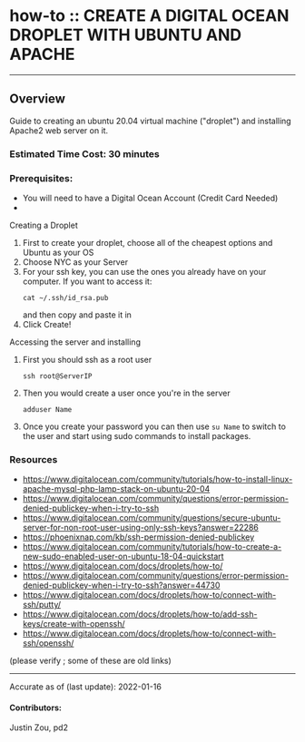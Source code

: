 # how-to :: CREATE A DIGITAL OCEAN DROPLET WITH UBUNTU AND APACHE
---
## Overview
Guide to creating an ubuntu 20.04 virtual machine ("droplet") and installing Apache2 web server on it.

### Estimated Time Cost: 30 minutes

### Prerequisites:

- You will need to have a Digital Ocean Account (Credit Card Needed)
- 
Creating a Droplet
1. First to create your droplet, choose all of the cheapest options and Ubuntu as your OS
2. Choose NYC as your Server
3. For your ssh key, you can use the ones you already have on your computer. If you want to access it:
    ```
    cat ~/.ssh/id_rsa.pub
    ```
    and then copy and paste it in
4. Click Create!

Accessing the server and installing
1. First you should ssh as a root user
    ```
   ssh root@ServerIP
    ```
2. Then you would create a user once you're in the server
    ```
    adduser Name
    ```
3. Once you create your password you can then use  ```su Name``` to switch to the user and start using sudo commands to install packages.

### Resources
* https://www.digitalocean.com/community/tutorials/how-to-install-linux-apache-mysql-php-lamp-stack-on-ubuntu-20-04
* https://www.digitalocean.com/community/questions/error-permission-denied-publickey-when-i-try-to-ssh
* https://www.digitalocean.com/community/questions/secure-ubuntu-server-for-non-root-user-using-only-ssh-keys?answer=22286
* https://phoenixnap.com/kb/ssh-permission-denied-publickey
* https://www.digitalocean.com/community/tutorials/how-to-create-a-new-sudo-enabled-user-on-ubuntu-18-04-quickstart
* https://www.digitalocean.com/docs/droplets/how-to/
* https://www.digitalocean.com/community/questions/error-permission-denied-publickey-when-i-try-to-ssh?answer=44730
* https://www.digitalocean.com/docs/droplets/how-to/connect-with-ssh/putty/
* https://www.digitalocean.com/docs/droplets/how-to/add-ssh-keys/create-with-openssh/
* https://www.digitalocean.com/docs/droplets/how-to/connect-with-ssh/openssh/

(please verify ; some of these are old links)

---

Accurate as of (last update): 2022-01-16

#### Contributors:  
Justin Zou, pd2  
